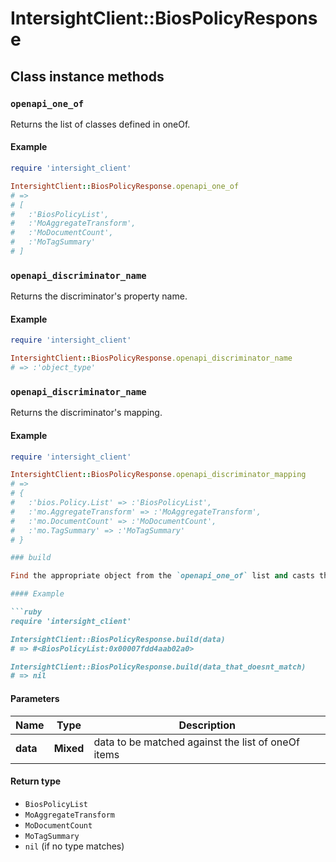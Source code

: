 # IntersightClient::BiosPolicyResponse

## Class instance methods

### `openapi_one_of`

Returns the list of classes defined in oneOf.

#### Example

```ruby
require 'intersight_client'

IntersightClient::BiosPolicyResponse.openapi_one_of
# =>
# [
#   :'BiosPolicyList',
#   :'MoAggregateTransform',
#   :'MoDocumentCount',
#   :'MoTagSummary'
# ]
```

### `openapi_discriminator_name`

Returns the discriminator's property name.

#### Example

```ruby
require 'intersight_client'

IntersightClient::BiosPolicyResponse.openapi_discriminator_name
# => :'object_type'
```

### `openapi_discriminator_name`

Returns the discriminator's mapping.

#### Example

```ruby
require 'intersight_client'

IntersightClient::BiosPolicyResponse.openapi_discriminator_mapping
# =>
# {
#   :'bios.Policy.List' => :'BiosPolicyList',
#   :'mo.AggregateTransform' => :'MoAggregateTransform',
#   :'mo.DocumentCount' => :'MoDocumentCount',
#   :'mo.TagSummary' => :'MoTagSummary'
# }

### build

Find the appropriate object from the `openapi_one_of` list and casts the data into it.

#### Example

```ruby
require 'intersight_client'

IntersightClient::BiosPolicyResponse.build(data)
# => #<BiosPolicyList:0x00007fdd4aab02a0>

IntersightClient::BiosPolicyResponse.build(data_that_doesnt_match)
# => nil
```

#### Parameters

| Name | Type | Description |
| ---- | ---- | ----------- |
| **data** | **Mixed** | data to be matched against the list of oneOf items |

#### Return type

- `BiosPolicyList`
- `MoAggregateTransform`
- `MoDocumentCount`
- `MoTagSummary`
- `nil` (if no type matches)

